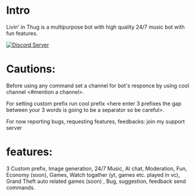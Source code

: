 # Intro
Livin' in Thug is a multipurpose bot with high quality 24/7 music bot with fun features.

[![Discord Server](https://shields.io/discord/918354308431503420?logo=discord&color=red)](https://discord.gg/FSMTeH3hse)


# Cautions:
Before using any command set a channel for bot's responce by using cool channel <#mention a channel>.

For setting custom prefix run cool prefix <here enter 3 prefixes the gap between your 3 words is going to be a separator so be careful>.

For now reporting bugs, requesting features, feedbacks: join my support server

# features:

3 Custom prefix,
Image generation,
24/7 Music,
AI chat,
Moderation,
Fun,
Economy (soon),
Games,
Watch togather (yt, games etc. played in vc),
Grand Theft auto related games (soon) ,
Bug, suggestion, feedback send commands.
